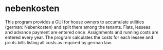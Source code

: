 nebenkosten
===========

This program provides a GUI for house owners to accumulate utilities (german: Nebenkosten) and split them among the tenants. Flats, lessees and advance payment are entered once. Assignments and running costs are entered every year. The program calculates the costs for each lessee and prints bills listing all costs as required by german law.
